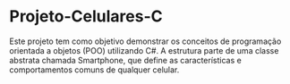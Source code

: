 # Projeto-Celulares-C
Este projeto tem como objetivo demonstrar os conceitos de programação orientada a objetos (POO) utilizando C#.  A estrutura parte de uma classe abstrata chamada Smartphone, que define as características e comportamentos comuns de qualquer celular.
